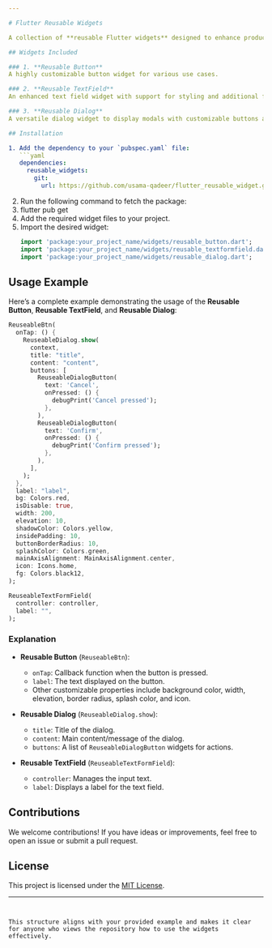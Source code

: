 ```yaml
---

# Flutter Reusable Widgets

A collection of **reusable Flutter widgets** designed to enhance productivity and maintain a consistent UI in Flutter applications. This repository includes a **Reusable Button**, **Reusable TextField**, and **Reusable Dialog**.

## Widgets Included

### 1. **Reusable Button**
A highly customizable button widget for various use cases.

### 2. **Reusable TextField**
An enhanced text field widget with support for styling and additional features.

### 3. **Reusable Dialog**
A versatile dialog widget to display modals with customizable buttons and styles.

## Installation

1. Add the dependency to your `pubspec.yaml` file:
   ```yaml
   dependencies:
     reusable_widgets:
       git:
         url: https://github.com/usama-qadeer/flutter_reusable_widget.git
   ```
2. Run the following command to fetch the package:
3. flutter pub get  
4. Add the required widget files to your project.
5. Import the desired widget:
   ```dart
   import 'package:your_project_name/widgets/reusable_button.dart';
   import 'package:your_project_name/widgets/reusable_textformfield.dart';
   import 'package:your_project_name/widgets/reusable_dialog.dart';
   ```

## Usage Example

Here’s a complete example demonstrating the usage of the **Reusable Button**, **Reusable TextField**, and **Reusable Dialog**:

```dart
ReuseableBtn(
  onTap: () {
    ReuseableDialog.show(
      context,
      title: "title",
      content: "content",
      buttons: [
        ReuseableDialogButton(
          text: 'Cancel',
          onPressed: () {
            debugPrint('Cancel pressed');
          },
        ),
        ReuseableDialogButton(
          text: 'Confirm',
          onPressed: () {
            debugPrint('Confirm pressed');
          },
        ),
      ],
    );
  },
  label: "label",
  bg: Colors.red,
  isDisable: true,
  width: 200,
  elevation: 10,
  shadowColor: Colors.yellow,
  insidePadding: 10,
  buttonBorderRadius: 10,
  splashColor: Colors.green,
  mainAxisAlignment: MainAxisAlignment.center,
  icon: Icons.home,
  fg: Colors.black12,
);

ReuseableTextFormField(
  controller: controller,
  label: "",
);
```

### Explanation
- **Reusable Button** (`ReuseableBtn`):
  - `onTap`: Callback function when the button is pressed.
  - `label`: The text displayed on the button.
  - Other customizable properties include background color, width, elevation, border radius, splash color, and icon.

- **Reusable Dialog** (`ReuseableDialog.show`):
  - `title`: Title of the dialog.
  - `content`: Main content/message of the dialog.
  - `buttons`: A list of `ReuseableDialogButton` widgets for actions.

- **Reusable TextField** (`ReuseableTextFormField`):
  - `controller`: Manages the input text.
  - `label`: Displays a label for the text field.

## Contributions
We welcome contributions! If you have ideas or improvements, feel free to open an issue or submit a pull request.

## License
This project is licensed under the [MIT License](LICENSE).

---
```


This structure aligns with your provided example and makes it clear for anyone who views the repository how to use the widgets effectively.
